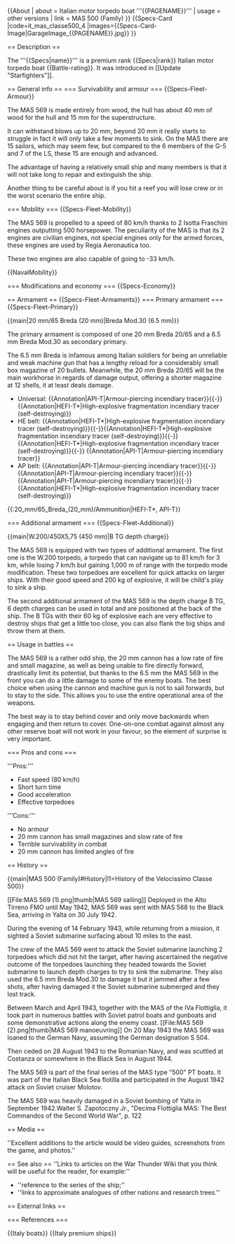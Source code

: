 {{About
| about = Italian motor torpedo boat '''{{PAGENAME}}'''
| usage = other versions
| link = MAS 500 (Family)
}}
{{Specs-Card
|code=it_mas_classe500_4
|images={{Specs-Card-Image|GarageImage_{{PAGENAME}}.jpg}}
}}

== Description ==
<!-- ''In the first part of the description, cover the history of the ship's creation and military application. In the second part, tell the reader about using this ship in the game. Add a screenshot: if a beginner player has a hard time remembering vehicles by name, a picture will help them identify the ship in question.'' -->
The '''{{Specs|name}}''' is a premium rank {{Specs|rank}} Italian motor torpedo boat {{Battle-rating}}. It was introduced in [[Update "Starfighters"]].

== General info ==
=== Survivability and armour ===
{{Specs-Fleet-Armour}}
<!-- ''Talk about the vehicle's armour. Note the most well-defended and most vulnerable zones, e.g. the ammo magazine. Evaluate the composition of components and assemblies responsible for movement and manoeuvrability. Evaluate the survivability of the primary and secondary armaments separately. Don't forget to mention the size of the crew, which plays an important role in fleet mechanics. Save tips on preserving survivability for the "Usage in battles" section. If necessary, use a graphical template to show the most well-protected or most vulnerable points in the armour.'' -->
The MAS 569 is made entirely from wood, the hull has about 40 mm of wood for the hull and 15 mm for the superstructure.

It can withstand blows up to 20 mm, beyond 20 mm it really starts to struggle in fact it will only take a few moments to sink. On the MAS there are 15 sailors, which may seem few, but compared to the 6 members of the G-5 and 7 of the LS, these 15 are enough and advanced.

The advantage of having a relatively small ship and many members is that it will not take long to repair and extinguish the ship.

Another thing to be careful about is if you hit a reef you will lose crew or in the worst scenario the entire ship.

=== Mobility ===
{{Specs-Fleet-Mobility}}
<!-- ''Write about the ship's mobility. Evaluate its power and manoeuvrability, rudder rerouting speed, stopping speed at full tilt, with its maximum forward and reverse speed.'' -->
The MAS 569 is propelled to a speed of 80 km/h thanks to 2 Isotta Fraschini engines outputting 500 horsepower. The peculiarity of the MAS is that its 2 engines are civilian engines, not special engines only for the armed forces, these engines are used by Regia Aeronautica too.

These two engines are also capable of going to -33 km/h.

{{NavalMobility}}

=== Modifications and economy ===
{{Specs-Economy}}

== Armament ==
{{Specs-Fleet-Armaments}}
=== Primary armament ===
{{Specs-Fleet-Primary}}
<!-- ''Provide information about the characteristics of the primary armament. Evaluate their efficacy in battle based on their reload speed, ballistics and the capacity of their shells. Add a link to the main article about the weapon: <code><nowiki>{{main|Weapon name (calibre)}}</nowiki></code>. Broadly describe the ammunition available for the primary armament, and provide recommendations on how to use it and which ammunition to choose.'' -->
{{main|20 mm/65 Breda (20 mm)|Breda Mod.30 (6.5 mm)}}

The primary armament is composed of one 20 mm Breda 20/65 and a 6.5 mm Breda Mod.30 as secondary primary.

The 6.5 mm Breda is infamous among Italian soldiers for being an unreliable and weak machine gun that has a lengthy reload for a considerably small box magazine of 20 bullets. Meanwhile, the 20 mm Breda 20/65 will be the main workhorse in regards of damage output, offering a shorter magazine at 12 shells, it at least deals damage. 

* Universal: {{Annotation|API-T|Armour-piercing incendiary tracer}}{{-}}{{Annotation|HEFI-T*|High-explosive fragmentation incendiary tracer (self-destroying)}}
* HE belt: {{Annotation|HEFI-T*|High-explosive fragmentation incendiary tracer (self-destroying)}}{{-}}{{Annotation|HEFI-T*|High-explosive fragmentation incendiary tracer (self-destroying)}}{{-}}{{Annotation|HEFI-T*|High-explosive fragmentation incendiary tracer (self-destroying)}}{{-}}  {{Annotation|API-T|Armour-piercing incendiary tracer}}
* AP belt: {{Annotation|API-T|Armour-piercing incendiary tracer}}{{-}}{{Annotation|API-T|Armour-piercing incendiary tracer}}{{-}}{{Annotation|API-T|Armour-piercing incendiary tracer}}{{-}}{{Annotation|HEFI-T*|High-explosive fragmentation incendiary tracer (self-destroying)}}

{{:20_mm/65_Breda_(20_mm)/Ammunition|HEFI-T*, API-T}}

=== Additional armament ===
{{Specs-Fleet-Additional}}
<!-- ''Describe the available additional armaments of the ship: depth charges, mines, torpedoes. Talk about their positions, available ammunition and launch features such as dead zones of torpedoes. If there is no additional armament, remove this section.'' -->
{{main|W.200/450X5,75 (450 mm)|B TG depth charge}}

The MAS 569 is equipped with two types of additional armament. The first one is the W.200 torpedo, a torpedo that can navigate up to 81 km/h for 3 km, while losing 7 km/h but gaining 1,000 m of range with the torpedo mode modification. These two torpedoes are excellent for quick attacks on larger ships. With their good speed and 200 kg of explosive, it will be child's play to sink a ship.

The second additional armament of the MAS 569 is the depth charge B TG, 6 depth charges can be used in total and are positioned at the back of the ship. The B TGs with their 60 kg of explosive each are very effective to destroy ships that get a little too close, you can also flank the big ships and throw them at them.

== Usage in battles ==
<!-- ''Describe the technique of using this ship, the characteristics of her use in a team and tips on strategy. Abstain from writing an entire guide – don't try to provide a single point of view, but give the reader food for thought. Talk about the most dangerous opponents for this vehicle and provide recommendations on fighting them. If necessary, note the specifics of playing with this vehicle in various modes (AB, RB, SB).'' -->
The MAS 569 is a rather odd ship, the 20 mm cannon has a low rate of fire and small magazine, as well as being unable to fire directly forward, drastically limit its potential, but thanks to the 6.5 mm the MAS 569 in the front you can do a little damage to some of the enemy boats. The best choice when using the cannon and machine gun is not to sail forwards, but to stay to the side. This allows you to use the entire operational area of the weapons.

The best way is to stay behind cover and only move backwards when engaging and then return to cover. One-on-one combat against almost any other reserve boat will not work in your favour, so the element of surprise is very important.

=== Pros and cons ===
<!-- ''Summarise and briefly evaluate the vehicle in terms of its characteristics and combat effectiveness. Mark its pros and cons in the bulleted list. Try not to use more than 6 points for each of the characteristics. Avoid using categorical definitions such as "bad", "good" and the like - use substitutions with softer forms such as "inadequate" and "effective".'' -->

'''Pros:'''

* Fast speed (80 km/h)
* Short turn time
* Good acceleration
* Effective torpedoes

'''Cons:'''

* No armour
* 20 mm cannon has small magazines and slow rate of fire
* Terrible survivability in combat
* 20 mm cannon has limited angles of fire

== History ==
<!-- ''Describe the history of the creation and combat usage of the ship in more detail than in the introduction. If the historical reference turns out to be too long, take it to a separate article, taking a link to the article about the ship and adding a block "/History" (example: <nowiki>https://wiki.warthunder.com/(Ship-name)/History</nowiki>) and add a link to it here using the <code>main</code> template. Be sure to reference text and sources by using <code><nowiki><ref></ref></nowiki></code>, as well as adding them at the end of the article with <code><nowiki><references /></nowiki></code>. This section may also include the ship's dev blog entry (if applicable) and the in-game encyclopedia description (under <code><nowiki>=== In-game description ===</nowiki></code>, also if applicable).'' -->
{{main|MAS 500 (Family)#History|l1=History of the Velocissimo Classe 500}}

[[File:MAS 569 (1).png|thumb|MAS 569 sailing]]
Deployed in the Alto Tirreno FMO until May 1942, MAS 569 was sent with MAS 568 to the Black Sea, arriving in Yalta on 30 July 1942.

During the evening of 14 February 1943, while returning from a mission, it sighted a Soviet submarine surfacing about 10 miles to the east.

The crew of the MAS 569 went to attack the Soviet submarine launching 2 torpedoes which did not hit the target, after having ascertained the negative outcome of the torpedoes launching they headed towards the Soviet submarine to launch depth charges to try to sink the submarine. They also used the 6.5 mm Breda Mod.30 to damage it but it jammed after a few shots, after having damaged it the Soviet submarine submerged and they lost track.

Between March and April 1943, together with the MAS of the IVa Flottiglia, it took part in numerous battles with Soviet patrol boats and gunboats and some demonstrative actions along the enemy coast.
[[File:MAS 569 (2).png|thumb|MAS 569 manoeuvring]]
On 20 May 1943 the MAS 569 was loaned to the German Navy, assuming the German designation S 504.

Then ceded on 28 August 1943 to the Romanian Navy, and was scuttled at Costanza or somewhere in the Black Sea in August 1944.

The MAS 569 is part of the final series of the MAS type "500" PT boats. It was part of the Italian Black Sea flotilla and participated in the August 1942 attack on Soviet cruiser Molotov.

The MAS 569 was heavily damaged in a Soviet bombing of Yalta in September 1942.<ref>Walter S. Zapotoczny Jr., "Decima Flottiglia MAS: The Best Commandos of the Second World War", p. 122</ref>

== Media ==
<!-- ''Excellent additions to the article would be video guides, screenshots from the game, and photos.'' -->
''Excellent additions to the article would be video guides, screenshots from the game, and photos.''

== See also ==
''Links to articles on the War Thunder Wiki that you think will be useful for the reader, for example:''

* ''reference to the series of the ship;''
* ''links to approximate analogues of other nations and research trees.''

== External links ==
<!-- ''Paste links to sources and external resources, such as:''
* ''topic on the official game forum;''
* ''other literature.'' -->

=== References ===
<references />

{{Italy boats}}
{{Italy premium ships}}